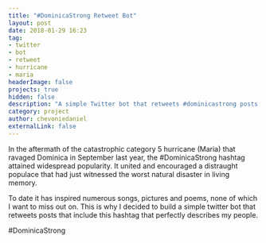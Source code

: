 ```yaml
---
title: "#DominicaStrong Retweet Bot"
layout: post
date: 2018-01-29 16:23
tag:
- twitter
- bot
- retweet
- hurricane
- maria
headerImage: false
projects: true
hidden: false
description: "A simple Twitter bot that retweets #dominicastrong posts in the aftermath of hurricane Maria."
category: project
author: chevoniedaniel
externalLink: false
---
```


In the aftermath of the catastrophic category 5 hurricane (Maria) that ravaged Dominica in September last year, the #DominicaStrong hashtag attained widespread popularity. It united and encouraged a distraught populace that had just witnessed the worst natural disaster in living memory.

To date it has inspired numerous songs, pictures and poems, none of which I want to miss out on. This is why I decided to build a simple twitter bot that retweets posts that include this hashtag that perfectly describes my people.

#DominicaStrong